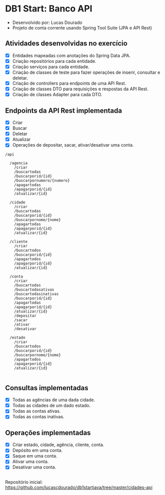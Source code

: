# DB1 Start: Banco API
- Desenvolvido por: Lucas Dourado
- Projeto de conta corrente usando Spring Tool Suite (JPA e API Rest) 

## Atividades desenvolvidas no exercício

* [x] Entidades mapeadas com anotações do Spring Data JPA.
* [x] Criação repositórios para cada entidade.
* [x] Criação serviços para cada entidade.
* [x] Criação de classes de teste para fazer operações de inserir, consultar e deletar.
* [x] Criação de controllers para endpoints de uma API Rest.
* [x] Criação de classes DTO para requisições e respostas da API Rest.
* [x] Criação de classes Adapter para cada DTO.

## Endpoints da API Rest implementada

* [x] Criar
* [x] Buscar
* [x] Deletar
* [x] Atualizar
* [x] Operações de depositar, sacar, ativar/desativar uma conta.

```
/api

  /agencia
    /criar
    /buscartodas
    /buscarporid/{id}
    /buscarpornumero/{numero}
    /apagartodas
    /apagarporid/{id}
    /atualizar/{id}
    
  /cidade
    /criar
    /buscartodas
    /buscarporid/{id}
    /buscarpornome/{nome}
    /apagartodas
    /apagarporid/{id}
    /atualizar/{id}
    
  /cliente
    /criar
    /buscartodos
    /buscarporid/{id}
    /apagartodos
    /apagarporid/{id}
    /atualizar/{id}
    
  /conta
    /criar
    /buscartodas
    /buscartodasativas
    /buscartodasinativas
    /buscarporid/{id}
    /apagartodas
    /apagarporid/{id}
    /atualizar/{id}
    /depositar
    /sacar
    /ativar
    /desativar
    
  /estado
    /criar
    /buscartodos
    /buscarporid/{id}
    /buscarpornome/{nome}
    /apagartodos
    /apagarporid/{id}
    /atualizar/{id}
    
```

## Consultas implementadas
* [x] Todas as agências de uma dada cidade.
* [x] Todas as cidades de um dado estado.
* [x] Todas as contas ativas.
* [x] Todas as contas inativas.

## Operações implementadas
* [x] Criar estado, cidade, agência, cliente, conta.
* [x] Depósito em uma conta.
* [x] Saque em uma conta.
* [x] Ativar uma conta.
* [x] Desativar uma conta.

##
Repositório inicial: https://github.com/lucascdourado/db1startjava/tree/master/cidades-api
